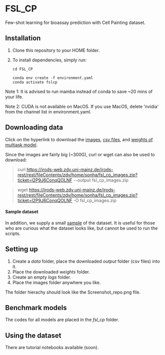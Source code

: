 # FSL_CP
Few-shot learning for bioassay prediction with Cell Painting dataset.

## Installation
1. Clone this repository to your HOME folder.
2. To install dependencies, simply run:

    ```
    cd FSL_CP

    conda env create -f environment.yaml
    conda activate fslcp
    ```

Note 1: It is advised to run mamba instead of conda to save ~20 mins of your life.

Note 2: CUDA is not available on MacOS. If you use MacOS, delete 'nvidia' from the channel list in environment.yaml.

## Downloading data 

Click on the hyperlink to download the [images](https://irods-web.zdv.uni-mainz.de/irods-rest/rest/fileContents/zdv/home/sonha/fsl_cp_images.zip?ticket=l2P9J6ConqQOLNF), [csv files](https://irods-web.zdv.uni-mainz.de/irods-rest/rest/fileContents/zdv/home/sonha/output.zip?ticket=zLF2wINy8vpK6oK), and [weights of multiask model](https://irods-web.zdv.uni-mainz.de/irods-rest/rest/fileContents/zdv/home/sonha/weights.zip?ticket=vkjYyYjMGvLIQOh).

Since the images are fairly big (~300G), curl or wget can also be used to download:

> curl https://irods-web.zdv.uni-mainz.de/irods-rest/rest/fileContents/zdv/home/sonha/fsl_cp_images.zip?ticket=l2P9J6ConqQOLNF --output fsl_cp_images.zip

> wget https://irods-web.zdv.uni-mainz.de/irods-rest/rest/fileContents/zdv/home/sonha/fsl_cp_images.zip?ticket=l2P9J6ConqQOLNF -O fsl_cp_images.zip


#### Sample dataset

In addition, we supply a small [sample](https://irods-web.zdv.uni-mainz.de/irods-rest/rest/fileContents/zdv/home/sonha/fsl_cp_sample.zip?ticket=WUTctNZlyRc6Mdw) of the dataset. It is useful for those who are curious what the dataset looks like, but cannot be used to run the scripts.


## Setting up
1. Create a *data* folder, place the downloaded *output* folder (csv files) into it.
2. Place the downloaded *weights* folder.
3. Create an empty *logs* folder.
4. Place the images folder anywhere you like.

The folder hierachy should look like the Screenshot_repo.png file.

## Benchmark models
The codes for all models are placed in the *fsl_cp* folder. 

## Using the dataset
There are tutorial notebooks available (soon). 
